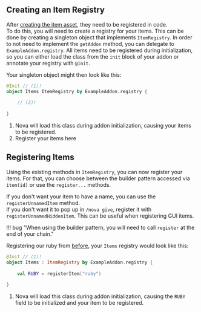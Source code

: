 ## Creating an Item Registry
After [creating the item asset](../asset-packs/creating-items.md), they need to be registered in code.  
To do this, you will need to create a registry for your items. This can be done by creating a singleton object that implements
`ItemRegistry`. In order to not need to implement the `getAddon` method, you can delegate to `ExampleAddon.registry`.
All items need to be registered during initialization, so you can either load the class from the `init` block of your
addon or annotate your registry with `@Init`.

Your singleton object might then look like this:  
```kotlin
@Init // (1)! 
object Items ItemRegistry by ExampleAddon.registry {
    
    // (2)!
    
}
```

1. Nova will load this class during addon initialization, causing your items to be registered.
2. Register your items here

## Registering Items
Using the existing methods in `ItemRegistry`, you can now register your items.
For that, you can choose between the builder pattern accessed via `item(id)` or use the `register...` methods.

If you don't want your item to have a name, you can use the `registerUnnamedItem` method.  
If you don't want it to pop up in `/nova give`, register it with `registerUnnamedHiddenItem`. This can be useful when registering GUI items.

!!! bug "When using the builder pattern, you will need to call `register` at the end of your chain."

Registering our ruby from [before](../asset-packs/creating-items.md), your `Items` registry would look like this:  
```kotlin
@Init // (1)!
object Items : ItemRegistry by ExampleAddon.registry {
    
    val RUBY = registerItem("ruby")
    
}
```

1. Nova will load this class during addon initialization, causing the `RUBY` field to be initialized and your item to be registered.
